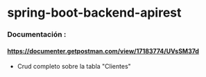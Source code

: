 # spring-boot-backend-apirest

### Documentación :
#### https://documenter.getpostman.com/view/17183774/UVsSM37d

* Crud completo sobre la tabla "Clientes"
